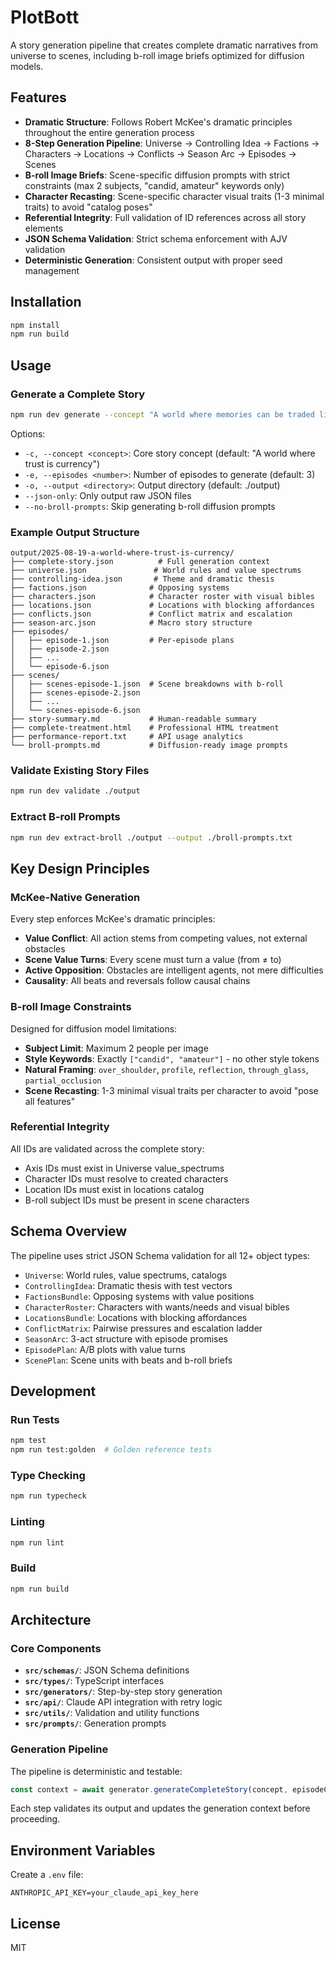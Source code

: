 # PlotBott

A story generation pipeline that creates complete dramatic narratives from universe to scenes, including b-roll image briefs optimized for diffusion models.

## Features

- **Dramatic Structure**: Follows Robert McKee's dramatic principles throughout the entire generation process
- **8-Step Generation Pipeline**: Universe → Controlling Idea → Factions → Characters → Locations → Conflicts → Season Arc → Episodes → Scenes  
- **B-roll Image Briefs**: Scene-specific diffusion prompts with strict constraints (max 2 subjects, "candid, amateur" keywords only)
- **Character Recasting**: Scene-specific character visual traits (1-3 minimal traits) to avoid "catalog poses"
- **Referential Integrity**: Full validation of ID references across all story elements
- **JSON Schema Validation**: Strict schema enforcement with AJV validation
- **Deterministic Generation**: Consistent output with proper seed management

## Installation

```bash
npm install
npm run build
```

## Usage

### Generate a Complete Story

```bash
npm run dev generate --concept "A world where memories can be traded like currency"
```

Options:
- `-c, --concept <concept>`: Core story concept (default: "A world where trust is currency")
- `-e, --episodes <number>`: Number of episodes to generate (default: 3)
- `-o, --output <directory>`: Output directory (default: ./output)
- `--json-only`: Only output raw JSON files
- `--no-broll-prompts`: Skip generating b-roll diffusion prompts

### Example Output Structure

```
output/2025-08-19-a-world-where-trust-is-currency/
├── complete-story.json          # Full generation context
├── universe.json               # World rules and value spectrums
├── controlling-idea.json       # Theme and dramatic thesis
├── factions.json              # Opposing systems
├── characters.json            # Character roster with visual bibles
├── locations.json             # Locations with blocking affordances
├── conflicts.json             # Conflict matrix and escalation
├── season-arc.json            # Macro story structure
├── episodes/
│   ├── episode-1.json         # Per-episode plans
│   ├── episode-2.json
│   ├── ...
│   └── episode-6.json
├── scenes/
│   ├── scenes-episode-1.json  # Scene breakdowns with b-roll
│   ├── scenes-episode-2.json
│   ├── ...
│   └── scenes-episode-6.json
├── story-summary.md           # Human-readable summary
├── complete-treatment.html    # Professional HTML treatment
├── performance-report.txt     # API usage analytics
└── broll-prompts.md           # Diffusion-ready image prompts
```

### Validate Existing Story Files

```bash
npm run dev validate ./output
```

### Extract B-roll Prompts

```bash
npm run dev extract-broll ./output --output ./broll-prompts.txt
```

## Key Design Principles

### McKee-Native Generation
Every step enforces McKee's dramatic principles:
- **Value Conflict**: All action stems from competing values, not external obstacles
- **Scene Value Turns**: Every scene must turn a value (from ≠ to)
- **Active Opposition**: Obstacles are intelligent agents, not mere difficulties
- **Causality**: All beats and reversals follow causal chains

### B-roll Image Constraints
Designed for diffusion model limitations:
- **Subject Limit**: Maximum 2 people per image
- **Style Keywords**: Exactly `["candid", "amateur"]` - no other style tokens
- **Natural Framing**: `over_shoulder`, `profile`, `reflection`, `through_glass`, `partial_occlusion`
- **Scene Recasting**: 1-3 minimal visual traits per character to avoid "pose all features"

### Referential Integrity
All IDs are validated across the complete story:
- Axis IDs must exist in Universe value_spectrums
- Character IDs must resolve to created characters  
- Location IDs must exist in locations catalog
- B-roll subject IDs must be present in scene characters

## Schema Overview

The pipeline uses strict JSON Schema validation for all 12+ object types:

- `Universe`: World rules, value spectrums, catalogs
- `ControllingIdea`: Dramatic thesis with test vectors
- `FactionsBundle`: Opposing systems with value positions
- `CharacterRoster`: Characters with wants/needs and visual bibles
- `LocationsBundle`: Locations with blocking affordances
- `ConflictMatrix`: Pairwise pressures and escalation ladder
- `SeasonArc`: 3-act structure with episode promises
- `EpisodePlan`: A/B plots with value turns
- `ScenePlan`: Scene units with beats and b-roll briefs

## Development

### Run Tests

```bash
npm test
npm run test:golden  # Golden reference tests
```

### Type Checking

```bash
npm run typecheck
```

### Linting

```bash
npm run lint
```

### Build

```bash
npm run build
```

## Architecture

### Core Components

- **`src/schemas/`**: JSON Schema definitions
- **`src/types/`**: TypeScript interfaces
- **`src/generators/`**: Step-by-step story generation
- **`src/api/`**: Claude API integration with retry logic
- **`src/utils/`**: Validation and utility functions
- **`src/prompts/`**: Generation prompts

### Generation Pipeline

The pipeline is deterministic and testable:

```typescript
const context = await generator.generateCompleteStory(concept, episodeCount);
```

Each step validates its output and updates the generation context before proceeding.

## Environment Variables

Create a `.env` file:

```env
ANTHROPIC_API_KEY=your_claude_api_key_here
```

## License

MIT